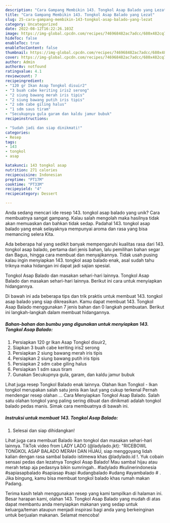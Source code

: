 ```yaml
---
description: "Cara Gampang Membikin 143. Tongkol Asap Balado yang Lezat"
title: "Cara Gampang Membikin 143. Tongkol Asap Balado yang Lezat"
slug: 25-cara-gampang-membikin-143-tongkol-asap-balado-yang-lezat
category: Uncategorized
date: 2022-08-12T16:22:26.103Z
image: https://img-global.cpcdn.com/recipes/746968482ac7adcc/680x482cq70/143-tongkol-asap-balado-foto-resep-utama.jpg
hideToc: false
enableToc: true
enableTocContent: false
thumbnail: https://img-global.cpcdn.com/recipes/746968482ac7adcc/680x482cq70/143-tongkol-asap-balado-foto-resep-utama.jpg
cover: https://img-global.cpcdn.com/recipes/746968482ac7adcc/680x482cq70/143-tongkol-asap-balado-foto-resep-utama.jpg
author: Admin
authorAv: notfound
ratingvalue: 4.1
reviewcount: 7
recipeingredient:
- "120 gr Ikan Asap Tongkol disuir2"
- "3 buah cabe keriting iris2 serong"
- "2 siung bawang merah iris tipis"
- "2 siung bawang putih iris tipis"
- "2 sdm cabe giling halus"
- "1 sdm saus tiram"
- "Secukupnya gula garam dan kaldu jamur bubuk"
recipeinstructions:

- "Sudah jadi dan siap dinikmati!"
categories:
- Resep
tags:
- 143
- tongkol
- asap

katakunci: 143 tongkol asap 
nutrition: 271 calories
recipecuisine: Indonesian
preptime: "PT17M"
cooktime: "PT33M"
recipeyield: "4"
recipecategory: Dessert

---
```





Anda sedang mencari ide resep 143. tongkol asap balado yang unik? Cara membuatnya sangat gampang. Kalau salah mengolah maka hasilnya tidak akan memuaskan dan bahkan tidak sedap. Padahal 143. tongkol asap balado yang enak selayaknya mempunyai aroma dan rasa yang bisa memancing selera Kita.





Ada beberapa hal yang sedikit banyak mempengaruhi kualitas rasa dari 143. tongkol asap balado, pertama dari jenis bahan, lalu pemilihan bahan segar dan Bagus, hingga cara membuat dan menyajikannya. Tidak usah pusing kalau ingin menyiapkan 143. tongkol asap balado enak,      asal sudah tahu triknya maka hidangan ini dapat jadi sajian spesial.














Tongkol Asap Balado dan masakan sehari-hari lainnya. Tongkol Asap Balado dan masakan sehari-hari lainnya. Berikut ini cara untuk menyiapkan hidangannya.






Di bawah ini ada beberapa tips dan trik praktis untuk membuat 143. tongkol asap balado yang siap dikreasikan. Kamu dapat membuat 143. Tongkol Asap Balado menggunakan 7 jenis bahan dan 0 langkah pembuatan. Berikut ini langkah-langkah dalam membuat hidangannya.

<!--inarticleads1-->

##### Bahan-bahan dan bumbu yang digunakan untuk menyiapkan 143. Tongkol Asap Balado:

1. Persiapkan 120 gr Ikan Asap Tongkol disuir2,
1. Siapkan 3 buah cabe keriting iris2 serong
1. Persiapkan 2 siung bawang merah iris tipis
1. Persiapkan 2 siung bawang putih iris tipis
1. Persiapkan 2 sdm cabe giling halus
1. Persiapkan 1 sdm saus tiram
1. Gunakan Secukupnya gula, garam, dan kaldu jamur bubuk


Lihat juga resep Tongkol Balado enak lainnya. Olahan Ikan Tongkol - Ikan tongkol merupakan salah satu jenis ikan laut yang cukup terkenal Pernah mendengar resep olahan … Cara Menyiapkan Tongkol Asap Balado. Salah satu olahan tongkol yang paling sering dibuat dan dinikmati adalah tongkol balado pedas manis. Simak cara membuatnya di bawah ini. 

<!--inarticleads2-->

##### Instruksi untuk membuat 143. Tongkol Asap Balado:


1. Selesai dan siap dihidangkan!

Lihat juga cara membuat Balado ikan tongkol dan masakan sehari-hari lainnya. TikTok video from LADY LADO (@ladylado.jkt): &#34;RICEBOWL TONGKOL ASAP BALADO MERAH DAN HIJAU, siap menggoyang lidah kalian dengan rasa sambal balado istimewa khas @ladylado.id !. Yuk cobain sensasi pedas dan lezatnya Tongkol Asap Balado! Mau sambal hijau atau merah tetap aja pedasnya bikin sumringah.. #ladylado #kulinerindonesia #sapiasapbalado #sapiasap #sapi #udangbalado #udang #ayambalado # . Jika bingung, kamu bisa membuat tongkol balado khas rumah makan Padang. 

Terima kasih telah menggunakan resep yang kami tampilkan di halaman ini. Besar harapan kami, olahan 143. Tongkol Asap Balado yang mudah di atas dapat membantu anda menyiapkan makanan yang sedap untuk keluarga/teman ataupun menjadi inspirasi bagi anda yang berkeinginan untuk berjualan makanan. Selamat mencoba!
